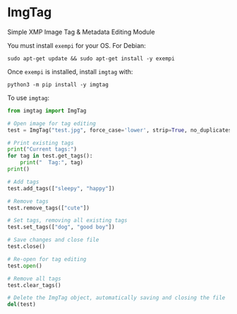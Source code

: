 # ImgTag
Simple XMP Image Tag & Metadata Editing Module

You must install `exempi` for your OS. For Debian:
```
sudo apt-get update && sudo apt-get install -y exempi
```

Once `exempi` is installed, install `imgtag` with:
```
python3 -m pip install -y imgtag
```

To use `imgtag`:
```python
from imgtag import ImgTag

# Open image for tag editing
test = ImgTag("test.jpg", force_case='lower', strip=True, no_duplicates=True)

# Print existing tags
print("Current tags:")
for tag in test.get_tags():
    print("  Tag:", tag)
print()

# Add tags
test.add_tags(["sleepy", "happy"])

# Remove tags
test.remove_tags(["cute"])

# Set tags, removing all existing tags
test.set_tags(["dog", "good boy"])

# Save changes and close file
test.close()

# Re-open for tag editing
test.open()

# Remove all tags
test.clear_tags()

# Delete the ImgTag object, automatically saving and closing the file
del(test)
```